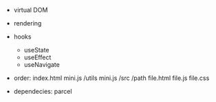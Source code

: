 + virtual DOM
+ rendering
+ hooks
    + useState
    + useEffect
    + useNavigate

+ order:
    index.html
    mini.js
    /utils
        mini.js
    /src
        /path
            file.html
            file.js
            file.css


+ dependecies:
    parcel
